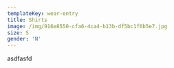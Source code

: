 ```yaml
---
templateKey: wear-entry
title: Shirts
image: /img/916e8550-cfa6-4ca4-b13b-df5bc1f0b5e7.jpg
size: S
gender: 'N'
---
```

asdfasfd
